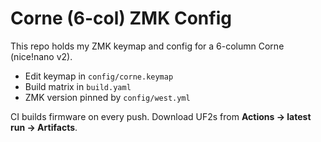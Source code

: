 # Corne (6-col) ZMK Config

This repo holds my ZMK keymap and config for a 6-column Corne (nice!nano v2).
- Edit keymap in `config/corne.keymap`
- Build matrix in `build.yaml`
- ZMK version pinned by `config/west.yml`

CI builds firmware on every push. Download UF2s from **Actions → latest run → Artifacts**.
